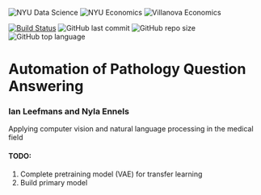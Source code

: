 ![NYU Data Science](https://img.shields.io/badge/NYU-Data%20Science-blueviolet&?style=for-the-badge&color=blueviolet)
![NYU Economics](https://img.shields.io/badge/NYU-Economics-blueviolet&?style=for-the-badge&color=blueviolet)
![Villanova Economics](https://img.shields.io/badge/Villanova-Economics-blue&?style=for-the-badge&color=blue)  

[![Build Status](https://travis-ci.com/ileefmans/Pathology-Visual-Question-Answering.svg?branch=master)](https://travis-ci.com/ileefmans/Pathology-Visual-Question-Answering)
![GitHub last commit](https://img.shields.io/github/last-commit/ileefmans/Pathology-Visual-Question-Answering)
![GitHub repo size](https://img.shields.io/github/repo-size/ileefmans/Pathology-Visual-Question-Answering.svg)
![GitHub top language](https://img.shields.io/github/languages/top/ileefmans/Pathology-Visual-Question-Answering)
# Automation of Pathology Question Answering  
### Ian Leefmans and Nyla Ennels  
  
Applying computer vision and natural language processing in the medical field



#### TODO:
1) Complete pretraining model (VAE) for transfer learning
2) Build primary model 
